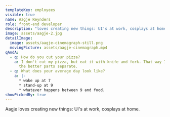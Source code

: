 ```yaml
---
templateKey: employees
visible: true
name: Aagje Reynders
role: front-end developer
description: "loves creating new things: UI's at work, cosplays at home."
image: assets/aagje-2.jpg
detailImage:
  image: assets/aagje-cinemagraph-still.png
  movingPicture: assets/aagje-cinemagraph.mp4
qAndA:
  - q: How do you cut your pizza?
    a: I don't cut my pizza, but eat it with knife and fork. That way I get to keep
      the better parts separate.
  - q: What does your average day look like?
    a: |-
      * wake up at 7
      * stand-up at 9
      * whatever happens between 9 and food.
showPickedBy: true
---
```

Aagje loves creating new things: UI's at work, cosplays at home.